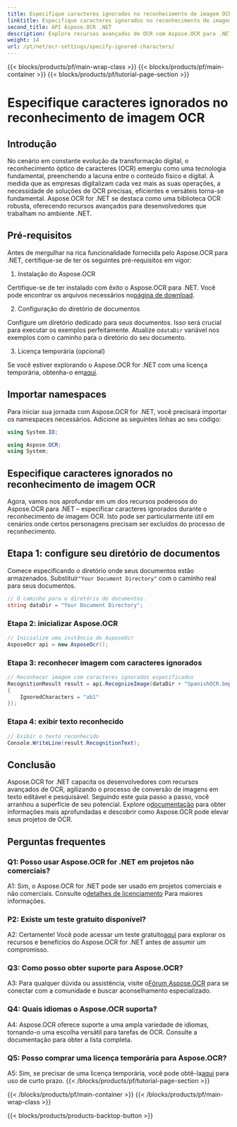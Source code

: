 ```yaml
---
title: Especifique caracteres ignorados no reconhecimento de imagem OCR
linktitle: Especifique caracteres ignorados no reconhecimento de imagem OCR
second_title: API Aspose.OCR .NET
description: Explore recursos avançados de OCR com Aspose.OCR para .NET. Eficiente, preciso e amigável ao desenvolvedor.
weight: 14
url: /pt/net/ocr-settings/specify-ignored-characters/
---
```


{{< blocks/products/pf/main-wrap-class >}}
{{< blocks/products/pf/main-container >}}
{{< blocks/products/pf/tutorial-page-section >}}

# Especifique caracteres ignorados no reconhecimento de imagem OCR

## Introdução

No cenário em constante evolução da transformação digital, o reconhecimento óptico de caracteres (OCR) emergiu como uma tecnologia fundamental, preenchendo a lacuna entre o conteúdo físico e digital. À medida que as empresas digitalizam cada vez mais as suas operações, a necessidade de soluções de OCR precisas, eficientes e versáteis torna-se fundamental. Aspose.OCR for .NET se destaca como uma biblioteca OCR robusta, oferecendo recursos avançados para desenvolvedores que trabalham no ambiente .NET.

## Pré-requisitos

Antes de mergulhar na rica funcionalidade fornecida pelo Aspose.OCR para .NET, certifique-se de ter os seguintes pré-requisitos em vigor:

1. Instalação do Aspose.OCR

 Certifique-se de ter instalado com êxito o Aspose.OCR para .NET. Você pode encontrar os arquivos necessários no[página de download](https://releases.aspose.com/ocr/net/).

2. Configuração do diretório de documentos

 Configure um diretório dedicado para seus documentos. Isso será crucial para executar os exemplos perfeitamente. Atualize o`dataDir` variável nos exemplos com o caminho para o diretório do seu documento.

3. Licença temporária (opcional)

Se você estiver explorando o Aspose.OCR for .NET com uma licença temporária, obtenha-o em[aqui](https://purchase.aspose.com/temporary-license/).

## Importar namespaces

Para iniciar sua jornada com Aspose.OCR for .NET, você precisará importar os namespaces necessários. Adicione as seguintes linhas ao seu código:

```csharp
using System.IO;

using Aspose.OCR;
using System;
```

## Especifique caracteres ignorados no reconhecimento de imagem OCR

Agora, vamos nos aprofundar em um dos recursos poderosos do Aspose.OCR para .NET – especificar caracteres ignorados durante o reconhecimento de imagem OCR. Isto pode ser particularmente útil em cenários onde certos personagens precisam ser excluídos do processo de reconhecimento.

## Etapa 1: configure seu diretório de documentos

 Comece especificando o diretório onde seus documentos estão armazenados. Substituir`"Your Document Directory"` com o caminho real para seus documentos.

```csharp
// O caminho para o diretório de documentos.
string dataDir = "Your Document Directory";
```

### Etapa 2: inicializar Aspose.OCR

```csharp
// Inicialize uma instância do AsposeOcr
AsposeOcr api = new AsposeOcr();
```

### Etapa 3: reconhecer imagem com caracteres ignorados

```csharp
// Reconhecer imagem com caracteres ignorados especificados
RecognitionResult result = api.RecognizeImage(dataDir + "SpanishOCR.bmp", new RecognitionSettings
{
    IgnoredCharacters = "ab1"
});
```

### Etapa 4: exibir texto reconhecido

```csharp
// Exibir o texto reconhecido
Console.WriteLine(result.RecognitionText);
```

## Conclusão

 Aspose.OCR for .NET capacita os desenvolvedores com recursos avançados de OCR, agilizando o processo de conversão de imagens em texto editável e pesquisável. Seguindo este guia passo a passo, você arranhou a superfície de seu potencial. Explore o[documentação](https://reference.aspose.com/ocr/net/) para obter informações mais aprofundadas e descobrir como Aspose.OCR pode elevar seus projetos de OCR.

## Perguntas frequentes

### Q1: Posso usar Aspose.OCR for .NET em projetos não comerciais?

 A1: Sim, o Aspose.OCR for .NET pode ser usado em projetos comerciais e não comerciais. Consulte o[detalhes de licenciamento](https://purchase.aspose.com/buy) Para maiores informações.

### P2: Existe um teste gratuito disponível?

 A2: Certamente! Você pode acessar um teste gratuito[aqui](https://releases.aspose.com/) para explorar os recursos e benefícios do Aspose.OCR for .NET antes de assumir um compromisso.

### Q3: Como posso obter suporte para Aspose.OCR?

 A3: Para qualquer dúvida ou assistência, visite o[Fórum Aspose.OCR](https://forum.aspose.com/c/ocr/16) para se conectar com a comunidade e buscar aconselhamento especializado.

### Q4: Quais idiomas o Aspose.OCR suporta?

A4: Aspose.OCR oferece suporte a uma ampla variedade de idiomas, tornando-o uma escolha versátil para tarefas de OCR. Consulte a documentação para obter a lista completa.

### Q5: Posso comprar uma licença temporária para Aspose.OCR?

 A5: Sim, se precisar de uma licença temporária, você pode obtê-la[aqui](https://purchase.aspose.com/temporary-license/) para uso de curto prazo.
{{< /blocks/products/pf/tutorial-page-section >}}

{{< /blocks/products/pf/main-container >}}
{{< /blocks/products/pf/main-wrap-class >}}

{{< blocks/products/products-backtop-button >}}
